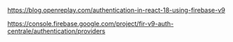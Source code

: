 https://blog.openreplay.com/authentication-in-react-18-using-firebase-v9

https://console.firebase.google.com/project/fir-v9-auth-centrale/authentication/providers